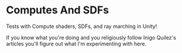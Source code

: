 # Computes And SDFs
Tests with Compute shaders, SDFs, and ray marching in Unity!

If you know what you're doing and you religiously follow Inigo Quilez's articles you'll figure out what I'm experimenting with here.
